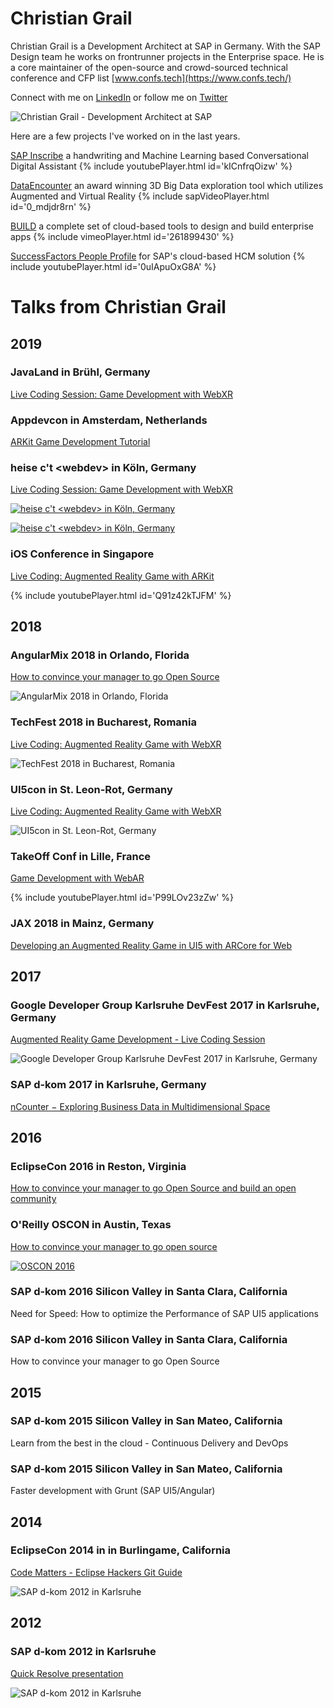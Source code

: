 # Christian Grail

Christian Grail is a Development Architect at SAP in Germany. With the SAP Design team he works on frontrunner projects in the Enterprise space. He is a core maintainer of the open-source and crowd-sourced technical conference and CFP list [www.confs.tech](https://www.confs.tech/)

Connect with me on [LinkedIn](https://www.linkedin.com/in/cgrail/) or follow me on [Twitter](https://twitter.com/cgrail)

![Christian Grail - Development Architect at SAP](photos/christian-grail-small.jpg)

Here are a few projects I've worked on in the last years.

[SAP Inscribe](https://news.sap.com/2018/06/sap-inscribe-bottom-up-innovation-story/) a handwriting and Machine Learning based Conversational Digital Assistant
{% include youtubePlayer.html id='kICnfrqOizw' %}

[DataEncounter](https://experience.sap.com/news/sap-wins-ux-design-award-with-data-encounter/) an award winning 3D Big Data exploration tool which utilizes Augmented and Virtual Reality
{% include sapVideoPlayer.html id='0_mdjdr8rn' %}

[BUILD](https://www.build.me/) a complete set of cloud-based tools to design and build enterprise apps 
{% include vimeoPlayer.html id='261899430' %}

[SuccessFactors People Profile](https://www.youtube.com/watch?v=0uIApuOxG8A) for SAP's cloud-based HCM solution
{% include youtubePlayer.html id='0uIApuOxG8A' %}


# Talks from Christian Grail

## 2019

### JavaLand in Brühl, Germany

[Live Coding Session: Game Development with WebXR](https://programm.javaland.eu/2019/#/scheduledEvent/569913)

### Appdevcon in Amsterdam, Netherlands

[ARKit Game Development Tutorial](https://appdevcon.nl/session/arkit-game-development-tutorial/)

### heise c't \<webdev\> in Köln, Germany

[Live Coding Session: Game Development with WebXR](https://ctwebdev.de/programm.html#slot-18)

[![heise c't \<webdev\> in Köln, Germany](photos/ct-webdev-2019.jpg)](https://ctwebdev.de/programm.html#slot-18)

[![heise c't \<webdev\> in Köln, Germany](photos/ct-webdev-2019-coding.jpg)](https://ctwebdev.de/programm.html#slot-18)

### iOS Conference in Singapore

[Live Coding: Augmented Reality Game with ARKit](https://2019.iosconf.sg/schedule/#session-112)

{% include youtubePlayer.html id='Q91z42kTJFM' %}

## 2018

### AngularMix 2018 in Orlando, Florida
[How to convince your manager to go Open Source](https://angularmix.com/#!/speakers/Christian%20Grail)

![AngularMix 2018 in Orlando, Florida](photos/AngulaxMix_2018.jpg)

### TechFest 2018 in Bucharest, Romania
[Live Coding: Augmented Reality Game with WebXR](https://2018.techfest.ro/techjam/)

![TechFest 2018 in Bucharest, Romania](photos/TechFest_2018.JPG)

### UI5con in St. Leon-Rot, Germany
[Live Coding: Augmented Reality Game with WebXR](https://openui5.org/ui5con/material2018.html)

![UI5con in St. Leon-Rot, Germany](photos/UI5Con_2018.jpg)

### TakeOff Conf in Lille, France
[Game Development with WebAR](https://youtu.be/P99LOv23zZw)

{% include youtubePlayer.html id='P99LOv23zZw' %}

### JAX 2018 in Mainz, Germany
[Developing an Augmented Reality Game in UI5 with ARCore for Web](https://jax.de/web-development-javascript/developing-an-augmented-reality-game-in-ui5-with-arcore-for-web/)

## 2017

### Google Developer Group Karlsruhe DevFest 2017 in Karlsruhe, Germany
[Augmented Reality Game Development - Live Coding Session](http://www.devfestka.de/info)

![Google Developer Group Karlsruhe DevFest 2017 in Karlsruhe, Germany](photos/DevFestKA_2017.jpg)

### SAP d-kom 2017 in Karlsruhe, Germany
[nCounter − Exploring Business Data in Multidimensional Space](https://experience.sap.com/news/sap-wins-ux-design-award-with-data-encounter/)

## 2016

### EclipseCon 2016 in Reston, Virginia
[How to convince your manager to go Open Source and build an open community](https://www.eclipsecon.org/na2016/session/how-convince-your-manager-go-open-source-and-build-open-community-eclipse-iot.html)

### O'Reilly OSCON in Austin, Texas
[How to convince your manager to go open source](https://conferences.oreilly.com/oscon/oscon-tx-2016/public/schedule/detail/49103)

[![OSCON  2016](photos/OSCON_2016.jpg)](https://www.oreilly.com/library/view/oscon-2016-video/9781491965153/video247467.html)


### SAP d-kom 2016 Silicon Valley in Santa Clara, California
Need for Speed: How to optimize the Performance of SAP UI5 applications

### SAP d-kom 2016 Silicon Valley in Santa Clara, California
How to convince your manager to go Open Source

## 2015

### SAP d-kom 2015 Silicon Valley in San Mateo, California
Learn from the best in the cloud - Continuous Delivery and DevOps

### SAP d-kom 2015 Silicon Valley in San Mateo, California
Faster development with Grunt (SAP UI5/Angular)

## 2014

### EclipseCon 2014 in in Burlingame, California
[Code Matters - Eclipse Hackers Git Guide](http://www.eclipsecon.org/na2014/session/code-matters-eclipse-hackers-git-guide.html)

![SAP d-kom 2012 in Karlsruhe](photos/DKOM_2012.jpg)

## 2012

### SAP d-kom 2012 in Karlsruhe
[Quick Resolve presentation](https://blogs.sap.com/2012/03/28/and-the-winner-is-pre-dkom-innojam-2012-rot-is-over-now/)

![SAP d-kom 2012 in Karlsruhe](photos/teched_crowd_2012.jpg)
